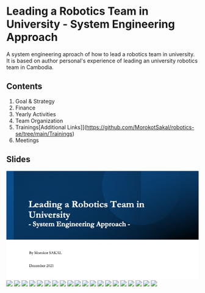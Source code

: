 # Leading a Robotics Team in University - System Engineering Approach
A system engineering aproach of how to lead a robotics team in university. 
It is based on author personal's experience of leading an university robotics team in Cambodia.


## Contents
1. Goal & Strategy
2. Finance
3. Yearly Activities
4. Team Organization
5. Trainings[Additional Links]](https://github.com/MorokotSakal/robotics-se/tree/main/Trainings)
6. Meetings

## Slides
![](https://github.com/MorokotSakal/robotics-se/blob/main/img/Slide1.png)
![](./img/Slide_2.png)
![](./img/Slide_3.png)
![](./img/Slide_4.png)
![](./img/Slide_5.png)
![](./img/Slide_6.png)
![](./img/Slide_7.png)
![](./img/Slide_8.png)
![](./img/Slide_9.png)
![](./img/Slide_10.png)
![](./img/Slide_11.png)
![](./img/Slide_12.png)
![](./img/Slide_13.png)
![](./img/Slide_14.png)
![](./img/Slide_15.png)
![](./img/Slide_16.png)
![](./img/Slide_17.png)
![](./img/Slide_18.png)
![](./img/Slide_19.png)
![](./img/Slide_20.png)
![](./img/Slide_21.png)